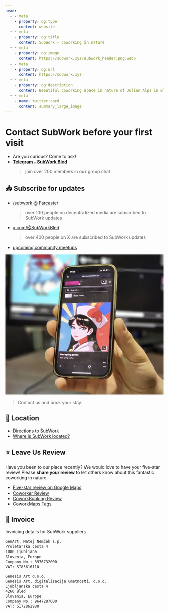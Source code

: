 ```yaml
---
head:
  - - meta
    - property: og:type
      content: website
  - - meta
    - property: og:title
      content: SubWork - coworking in nature
  - - meta
    - property: og:image
      content: https://subwork.xyz/subwork_header.png.webp
  - - meta
    - property: og:url
      content: https://subwork.xyz
  - - meta
    - property: og:description
      content: Beautiful coworking space in nature of Julian Alps in Bled, Slovenia
  - - meta
    - name: twitter:card
      content: summary_large_image
---
```


# Contact SubWork before your first visit

- Are you curious? Come to ask!
- [**Telegram - SubWork Bled**](https://t.me/+VoZsr7MEds84ZjQ0) 
  > join over 200 members in our group chat

📥  Subscribe for updates
---

- [/subwork @ Farcaster](https://warpcast.com/~/channel/subwork) 
   > over 100 people on decentralized media are subscribed to SubWork updates
- [x.com/@SubWorkBled](https://x.com/subworkbled)
   > over 400 people on X are subscribed to SubWork updates
- [upcoming community meetups](https://www.meetup.com/subwork/)


![subwork_minting](pics/subwork_geisha.png.webp)
> Contact us and book your stay.

📍 Location
---
- [Directions to SubWork](https://goo.gl/maps/VHcaWbhwAV77KgTX9)
- [Where is SubWork located?](./location-of-subwork.md)


⭐️ Leave Us Review
---
Have you been to our place recently? We would love to have your five-star review! Please **share your review** to let others know about this fantastic coworking in nature.

- [Five-star review on Google Maps](https://g.page/r/CWs7EEKFN9-zEBM/review)
- [Coworker Review](https://www.coworker.com/slovenia/bled/subwork)
- [CoworkBooking Review](https://www.coworkbooking.com/europe/slovenia/subwork)
- [CoworkMaps Tags](https://coworkmaps.com/city/bled)

🧾 Invoice
---

Invoicing details for SubWork suppliers

```
GenArt, Matej Nemček s.p.
Proletarska cesta 4
1000 Ljubljana
Slovenia, Europe
Company No.: 8976732000
VAT: SI83616110
```

```
Genesis Art d.o.o.
Genesis Art, digitalizacija umetnosti, d.o.o.
Ljubljanska cesta 4
4260 Bled
Slovenia, Europe
Company No.: 9647287000
VAT: SI72862980
```